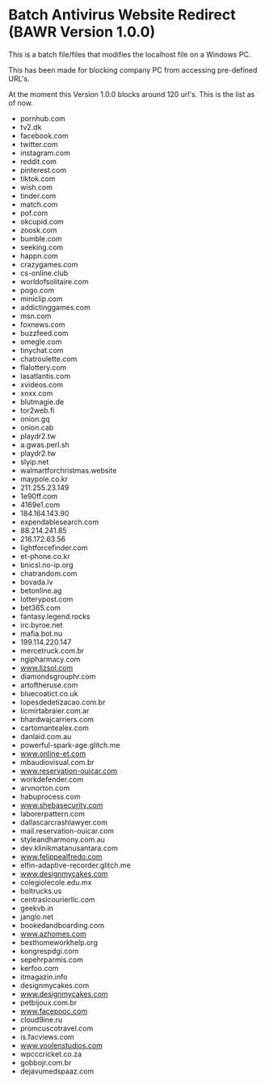 # Batch Antivirus Website Redirect (BAWR Version 1.0.0)
This is a batch file/files that modifies the localhost file on a Windows PC.

This has been made for blocking company PC from accessing pre-defined URL's.

At the moment this Version 1.0.0 blocks around 120 url's.
This is the list as of now.

* pornhub.com
* tv2.dk
* facebook.com
* twitter.com
* instagram.com
* reddit.com
* pinterest.com
* tiktok.com
* wish.com
* tinder.com
* match.com
* pof.com
* okcupid.com
* zoosk.com
* bumble.com
* seeking.com
* happn.com
* crazygames.com
* cs-online.club
* worldofsolitaire.com
* pogo.com
* miniclip.com
* addictinggames.com
* msn.com
* foxnews.com
* buzzfeed.com
* omegle.com
* tinychat.com
* chatroulette.com
* flalottery.com
* lasatlantis.com
* xvideos.com
* xnxx.com
* blutmagie.de
* tor2web.fi
* onion.gq
* onion.cab
* playdr2.tw
* a.gwas.perl.sh
* playdr2.tw
* slyip.net
* walmartforchristmas.website
* maypole.co.kr
* 211.255.23.149
* 1e90ff.com
* 4169e1.com
* 184.164.143.90
* expendablesearch.com
* 88.214.241.85
* 216.172.63.56
* lightforcefinder.com
* et-phone.co.kr
* bnicsl.no-ip.org
* chatrandom.com
* bovada.lv
* betonline.ag
* lotterypost.com
* bet365.com
* fantasy.legend.rocks  
* irc.byroe.net
* mafia.bot.nu
* 199.114.220.147
* mercetruck.com.br
* ngipharmacy.com
* www.lizsol.com
* diamondsgrouphr.com
* artoftheruse.com
* bluecoatict.co.uk
* lopesdedetizacao.com.br
* licmirtabraier.com.ar
* bhardwajcarriers.com
* cartomantealex.com
* danlaid.com.au
* powerful-spark-age.glitch.me
* www.online-et.com
* mbaudiovisual.com.br
* www.reservation-ouicar.com
* workdefender.com
* arvnorton.com
* habuprocess.com
* www.shebasecurity.com
* laborerpattern.com
* dallascarcrashlawyer.com
* mail.reservation-ouicar.com
* styleandharmony.com.au
* dev.klinikmatanusantara.com
* www.felippealfredo.com
* elfin-adaptive-recorder.glitch.me
* www.designmycakes.com
* colegiolecole.edu.mx
* boltrucks.us
* centraslcourierllc.com
* geekvb.in
* janglo.net
* bookedandboarding.com
* www.azhomes.com
* besthomeworkhelp.org
* kongrespdgi.com
* sepehrparmis.com
* kerfoo.com
* itmagazin.info
* designmycakes.com
* www.designmycakes.com
* petbijoux.com.br
* www.facepooc.com
* cloud9ine.ru
* promcuscotravel.com
* is.facviews.com
* www.voolenstudios.com
* wpcccricket.co.za
* gobbojr.com.br
* dejavumedspaaz.com
